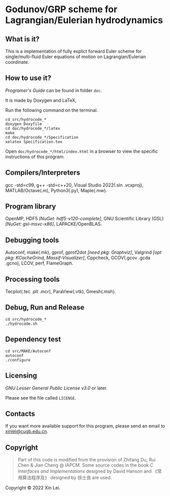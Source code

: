 # Godunov/GRP scheme for Lagrangian/Eulerian hydrodynamics

What is it?
-----------

This is a implementation of fully explict forward Euler scheme for single/multi-fluid Euler equations of motion on Lagrangian/Eulerian coordinate.

How to use it?
-----------

*Programer's Guide* can be found in folder `doc`.

It is made by Doxygen and LaTeX,

Run the following command on the terminal.

```shell
cd src/hydrocode_*
doxygen Doxyfile
cd doc/hydrocode_*/latex
make
cd doc/hydrocode_*/Specification
xelatex Specification.tex
```

Open `doc/hydrocode_*/html/index.html` in a browser to view the specific instructions of this program.

Compilers/Interpreters
---------

gcc -std=c99, g++ -std=c++20, Visual Studio 2022(.sln .vcxproj), MATLAB/Octave(.m), Python3(.py), Maple(.mw).

Program library
---------

OpenMP, HDF5 *[NuGet: hdf5-v120-complete]*, GNU Scientific Library (GSL) *[NuGet: gsl-msvc-x86]*, LAPACKE/OpenBLAS.

Debugging tools
---------

Autoconf, make(.mk), gprof, gprof2dot *[need pkg: Graphviz]*, Valgrind *[opt pkg: KCacheGrind, Massif-Visualizer]*, Cppcheck, GCOV(.gcov .gcda .gcno), LCOV, perf, FlameGraph.

Processing tools
---------

Tecplot(.tec .plt .mcr), ParaView(.vtk), Gmesh(.msh).

Debug, Run and Release
-----------

```shell
cd src/hydrocode_*
./hydrocode.sh
```

Dependency test
-----------

```shell
cd src/MAKE/Autoconf
autoconf
./configure
```

Licensing
---------

*GNU Lesser General Public License v3.0* or later.

Please see the file called `LICENSE`.

Contacts
--------

If you want more available support for this program, please send an email to [xinlei@cugb.edu.cn](mailto:xinlei@cugb.edu.cn).

Copyright
--------

> Part of this code is modified from the provision of Zhifang Du, Rui Chen & Jian Cheng @ IAPCM.
> Some source codes in the book *C Interfaces and Implementations* designed by David Hanson and 《常用算法程序及》 designed by 徐士良 are used.

Copyright © 2022 Xin Lei.
